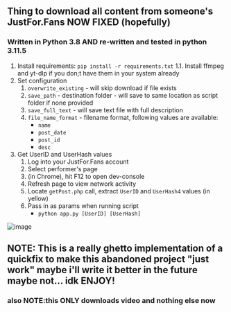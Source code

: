 ## Thing to download all content from someone's JustFor.Fans NOW FIXED (hopefully)

### Written in Python 3.8 AND re-written and tested in python 3.11.5

1. Install requirements: `pip install -r requirements.txt`
1.1. Install ffmpeg and yt-dlp if you don;t have them in your system already
2. Set configuration
    1. `overwrite_existing` - will skip download if file exists
    2. `save_path` - destination folder - will save to same location as script folder if none provided
    3. `save_full_text` - will save text file with full description
    4. `file_name_format` - filename format, following values are available:
        * `name`
        * `post_date`
        * `post_id`
        * `desc`
2. Get UserID and UserHash values
    1.  Log into your JustFor.Fans account
    2.  Select performer's page
    3.  (in Chrome), hit F12 to open dev-console
    4.  Refresh page to view network activity
    5.  Locate `getPost.php` call, extract `UserID` and `UserHash4` values (in yellow)
    6.  Pass in as params when running script
        * `python app.py [UserID] [UserHash]`

![image](https://user-images.githubusercontent.com/12958294/115130004-859a5580-9fa0-11eb-9275-235d4ec51967.png)

## NOTE: This is a really ghetto implementation of a quickfix to make this abandoned project "just work" maybe i'll write it better in the future maybe not... idk ENJOY!
### also NOTE:this ONLY downloads video and nothing else now
